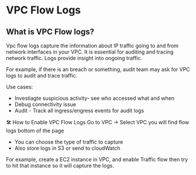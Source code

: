# VPC Flow Logs

## What is VPC Flow logs?
Vpc flow logs capture the information about IP traffic going to and from network interfaces in your VPC. It is essential for auditing and tracing network traffic. Logs provide insight into ongoing traffic.

For example, if there is an breach or something, audit team may ask for VPC logs to audit and trace traffic. 

Use cases:
- Investiagte suspicious activity- see who accessed what and when
- Debug connectivity issue
- Audit - Track all ingress/engress events for audit logs

🛠️ How to Enable VPC Flow Logs
Go to VPC -> Select VPC
you will find flow logs bottom of the page

- You can choose the type of traffic to capture
- Also store logs in S3 or send to cloudWatch

For example, create a EC2 instance in VPC, and enable Traffic flow then try to hit that instance so it will capture the logs.
